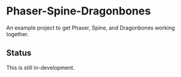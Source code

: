 # Phaser-Spine-Dragonbones

An example project to get Phaser, Spine, and Dragonbones working
together.

## Status

This is still in-development.

